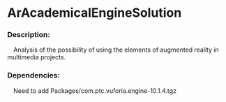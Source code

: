 # ArAcademicalEngineSolution

### Description: 
&emsp;Analysis of the possibility of using the elements of augmented reality in multimedia projects.

### Dependencies: 
&emsp;Need to add Packages/com.ptc.vuforia.engine-10.1.4.tgz
